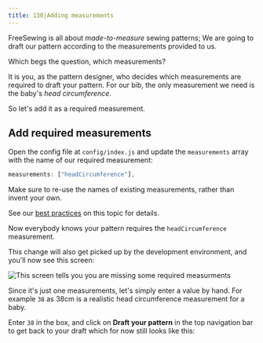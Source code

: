 ```yaml
---
title: 130|Adding measurements
---
```


FreeSewing is all about *made-to-measure* sewing patterns; 
We are going to draft our pattern according to the measurements provided to us.

Which begs the question, which measurements?

It is you, as the pattern designer, who decides which measurements are required to draft your pattern.
For our bib, the only measurement we need is the baby's *head circumference*.

So let's add it as a required measurement.

## Add required measurements

Open the config file at `config/index.js` and update the `measurements` array with the name of our required measurement:

```js
measurements: ["headCircumference"],
```

<Tip>

Make sure to re-use the names of existing measurements, rather than invent your own.

See our [best practices](/do/names#re-use-measurements) on this topic for details.

</Tip>

Now everybody knows your pattern requires the `headCircumference` measurement.

This change will also get picked up by the development environment, and you'll now see this screen:

![This screen tells you you are missing some required measurments](./required-measurements.png)

Since it's just one measurements, let's simply enter a value by hand. 
For example `38` as 38cm is a realistic head circumference measurement for a baby.

Enter `38` in the box, and click on **Draft your pattern** in the top navigation bar to get back to your draft
which for now still looks like this:

<Example pattern="tutorial" part="step1" caption="Nothing has changed, yet" />
